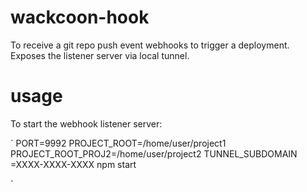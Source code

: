 # wackcoon-hook

To receive a git repo push event webhooks to trigger a deployment. Exposes the listener server via local tunnel.

# usage

To start the webhook listener server:

`
PORT=9992 PROJECT_ROOT=/home/user/project1 PROJECT_ROOT_PROJ2=/home/user/project2 TUNNEL_SUBDOMAIN
=XXXX-XXXX-XXXX npm start

`
